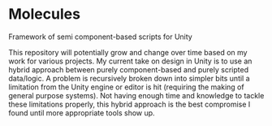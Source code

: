 # Molecules
Framework of semi component-based scripts for Unity

This repository will potentially grow and change over time based on my work for various projects. My current take on design in Unity is to use an hybrid approach between purely component-based and purely scripted data/logic. A problem is recursively broken down into simpler bits until a limitation from the Unity engine or editor is hit (requiring the making of general purpose systems). Not having enough time and knowledge to tackle these limitations properly, this hybrid approach is the best compromise I found until more appropriate tools show up.
